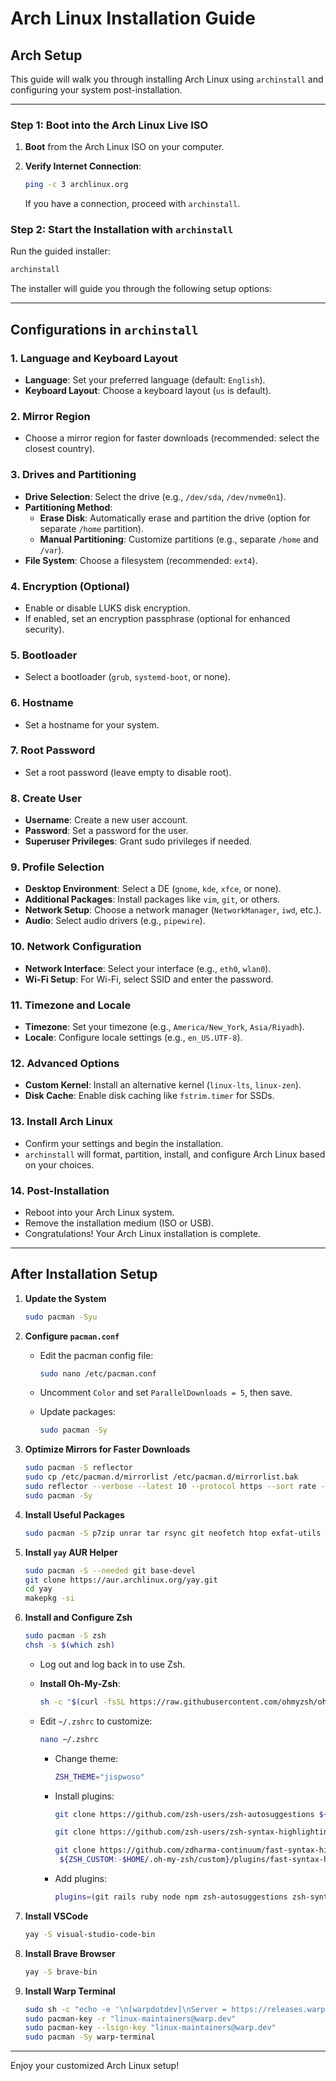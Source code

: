 # Arch Linux Installation Guide

## Arch Setup

This guide will walk you through installing Arch Linux using `archinstall` and configuring your system post-installation.

---

### Step 1: Boot into the Arch Linux Live ISO

1. **Boot** from the Arch Linux ISO on your computer.
2. **Verify Internet Connection**:

   ```bash
   ping -c 3 archlinux.org
   ```

   If you have a connection, proceed with `archinstall`.

### Step 2: Start the Installation with `archinstall`

Run the guided installer:

```bash
archinstall
```

The installer will guide you through the following setup options:

---

## Configurations in `archinstall`

### 1. Language and Keyboard Layout

- **Language**: Set your preferred language (default: `English`).
- **Keyboard Layout**: Choose a keyboard layout (`us` is default).

### 2. Mirror Region

- Choose a mirror region for faster downloads (recommended: select the closest country).

### 3. Drives and Partitioning

- **Drive Selection**: Select the drive (e.g., `/dev/sda`, `/dev/nvme0n1`).
- **Partitioning Method**:
  - **Erase Disk**: Automatically erase and partition the drive (option for separate `/home` partition).
  - **Manual Partitioning**: Customize partitions (e.g., separate `/home` and `/var`).
- **File System**: Choose a filesystem (recommended: `ext4`).

### 4. Encryption (Optional)

- Enable or disable LUKS disk encryption.
- If enabled, set an encryption passphrase (optional for enhanced security).

### 5. Bootloader

- Select a bootloader (`grub`, `systemd-boot`, or none).

### 6. Hostname

- Set a hostname for your system.

### 7. Root Password

- Set a root password (leave empty to disable root).

### 8. Create User

- **Username**: Create a new user account.
- **Password**: Set a password for the user.
- **Superuser Privileges**: Grant sudo privileges if needed.

### 9. Profile Selection

- **Desktop Environment**: Select a DE (`gnome`, `kde`, `xfce`, or none).
- **Additional Packages**: Install packages like `vim`, `git`, or others.
- **Network Setup**: Choose a network manager (`NetworkManager`, `iwd`, etc.).
- **Audio**: Select audio drivers (e.g., `pipewire`).

### 10. Network Configuration

- **Network Interface**: Select your interface (e.g., `eth0`, `wlan0`).
- **Wi-Fi Setup**: For Wi-Fi, select SSID and enter the password.

### 11. Timezone and Locale

- **Timezone**: Set your timezone (e.g., `America/New_York`, `Asia/Riyadh`).
- **Locale**: Configure locale settings (e.g., `en_US.UTF-8`).

### 12. Advanced Options

- **Custom Kernel**: Install an alternative kernel (`linux-lts`, `linux-zen`).
- **Disk Cache**: Enable disk caching like `fstrim.timer` for SSDs.

### 13. Install Arch Linux

- Confirm your settings and begin the installation.
- `archinstall` will format, partition, install, and configure Arch Linux based on your choices.

### 14. Post-Installation

- Reboot into your Arch Linux system.
- Remove the installation medium (ISO or USB).
- Congratulations! Your Arch Linux installation is complete.

---

## After Installation Setup

1. **Update the System**

   ```bash
   sudo pacman -Syu
   ```

2. **Configure `pacman.conf`**

   - Edit the pacman config file:

     ```bash
     sudo nano /etc/pacman.conf
     ```

   - Uncomment `Color` and set `ParallelDownloads = 5`, then save.
   - Update packages:

     ```bash
     sudo pacman -Sy
     ```

3. **Optimize Mirrors for Faster Downloads**

   ```bash
   sudo pacman -S reflector
   sudo cp /etc/pacman.d/mirrorlist /etc/pacman.d/mirrorlist.bak
   sudo reflector --verbose --latest 10 --protocol https --sort rate --save /etc/pacman.d/mirrorlist
   sudo pacman -Sy
   ```

4. **Install Useful Packages**

   ```bash
   sudo pacman -S p7zip unrar tar rsync git neofetch htop exfat-utils fuse-exfat ntfs-3g flac jasper aria2
   ```

5. **Install `yay` AUR Helper**

   ```bash
   sudo pacman -S --needed git base-devel
   git clone https://aur.archlinux.org/yay.git
   cd yay
   makepkg -si
   ```

6. **Install and Configure Zsh**

   ```bash
   sudo pacman -S zsh
   chsh -s $(which zsh)
   ```

   - Log out and log back in to use Zsh.
   - **Install Oh-My-Zsh**:

     ```bash
     sh -c "$(curl -fsSL https://raw.githubusercontent.com/ohmyzsh/ohmyzsh/master/tools/install.sh)"
     ```

   - Edit `~/.zshrc` to customize:

     ```bash
     nano ~/.zshrc
     ```

     - Change theme:

       ```bash
       ZSH_THEME="jispwoso"
       ```
     - Install plugins:
  
       ```bash
       git clone https://github.com/zsh-users/zsh-autosuggestions ${ZSH_CUSTOM:-~/.oh-my-zsh/custom}/plugins/zsh-autosuggestions

       git clone https://github.com/zsh-users/zsh-syntax-highlighting.git ${ZSH_CUSTOM:-~/.oh-my-zsh/custom}/plugins/zsh-syntax-highlighting

       git clone https://github.com/zdharma-continuum/fast-syntax-highlighting.git \
        ${ZSH_CUSTOM:-$HOME/.oh-my-zsh/custom}/plugins/fast-syntax-highlighting
       ```

     - Add plugins:

       ```bash
       plugins=(git rails ruby node npm zsh-autosuggestions zsh-syntax-highlighting fast-syntax-highlighting)
       ```

7. **Install VSCode**

   ```bash
   yay -S visual-studio-code-bin
   ```

8. **Install Brave Browser**

   ```bash
   yay -S brave-bin
   ```

9. **Install Warp Terminal**

   ```bash
   sudo sh -c "echo -e '\n[warpdotdev]\nServer = https://releases.warp.dev/linux/pacman/\$repo/\$arch' >> /etc/pacman.conf"
   sudo pacman-key -r "linux-maintainers@warp.dev"
   sudo pacman-key --lsign-key "linux-maintainers@warp.dev"
   sudo pacman -Sy warp-terminal
   ```

---

Enjoy your customized Arch Linux setup!
